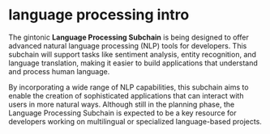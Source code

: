 # language processing intro

The gintonic **Language Processing Subchain** is being designed to offer advanced natural language processing (NLP) tools for developers. This subchain will support tasks like sentiment analysis, entity recognition, and language translation, making it easier to build applications that understand and process human language.

By incorporating a wide range of NLP capabilities, this subchain aims to enable the creation of sophisticated applications that can interact with users in more natural ways. Although still in the planning phase, the Language Processing Subchain is expected to be a key resource for developers working on multilingual or specialized language-based projects.
